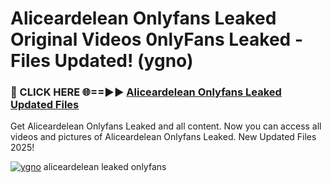 # Aliceardelean Onlyfans Leaked Original Videos 0nlyFans Leaked - Files Updated! (ygno)

<h3>🔴 CLICK HERE 🌐==►► <a href="https://tinyurl.com/x26r9saj" rel="nofollow">Aliceardelean Onlyfans Leaked Updated Files</a></h3>

Get Aliceardelean Onlyfans Leaked and all content. Now you can access all videos and pictures of Aliceardelean Onlyfans Leaked. New Updated Files 2025!

[![ygno](https://i.imgur.com/LkgZPqh.gif)](https://tinyurl.com/x26r9saj)
aliceardelean leaked onlyfans